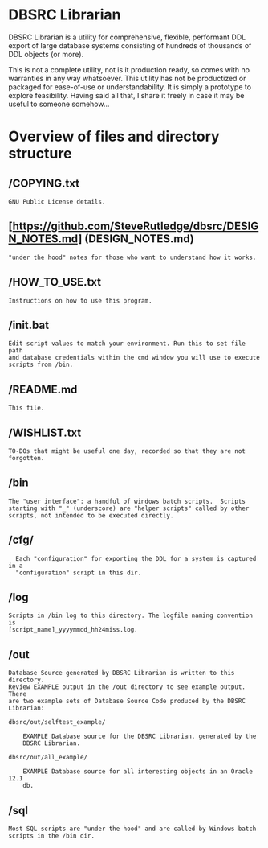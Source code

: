 # DBSRC Librarian

DBSRC Librarian is a utility for comprehensive, flexible, performant DDL
export of large database systems consisting of hundreds of thousands of
DDL objects (or more).

This is not a complete utility, not is it production ready, so comes with
no warranties in any way whatsoever. This utility has not be productized or
packaged for ease-of-use or understandability. It is simply a prototype to
explore feasibility. Having said all that, I share it freely in case it
may be useful to someone somehow...

# Overview of files and directory structure

## /COPYING.txt

	GNU Public License details.

## [https://github.com/SteveRutledge/dbsrc/DESIGN_NOTES.md] (DESIGN_NOTES.md)

	"under the hood" notes for those who want to understand how it works.

## /HOW_TO_USE.txt

	Instructions on how to use this program.	

## /init.bat
	
	Edit script values to match your environment. Run this to set file path
	and database credentials within the cmd window you will use to execute
	scripts from /bin.

## /README.md

	This file.

## /WISHLIST.txt
	
	TO-DOs that might be useful one day, recorded so that they are not
	forgotten.

## /bin

	The "user interface": a handful of windows batch scripts.  Scripts
	starting with "_" (underscore) are "helper scripts" called by other
	scripts, not intended to be executed directly.

## /cfg/

	  Each "configuration" for exporting the DDL for a system is captured in a
	  "configuration" script in this dir.

## /log

	Scripts in /bin log to this directory. The logfile naming convention is
	[script_name]_yyyymmdd_hh24miss.log.

## /out 

	Database Source generated by DBSRC Librarian is written to this directory.
	Review EXAMPLE output in the /out directory to see example output.  There
	are two example sets of Database Source Code produced by the DBSRC
	Librarian:

	dbsrc/out/selftest_example/

		EXAMPLE Database source for the DBSRC Librarian, generated by the
		DBSRC Librarian.

	dbsrc/out/all_example/

		EXAMPLE Database source for all interesting objects in an Oracle 12.1
		db.

## /sql

	Most SQL scripts are "under the hood" and are called by Windows batch
	scripts in the /bin dir.

